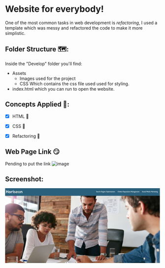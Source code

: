 # Website for everybody!
One of the most common tasks in web development is *refactoring*, I used a template which was messy and refactored the code to make it more simplistic. 

## Folder Structure 🗺️:
Inside the "Develop" folder you'll find:
- Assets 
    - Images used for the project
    - CSS Which contains the css file used used for styling.
- index.html which you can run to open the website.

## Concepts Applied 🧐:
- [x] HTML 🦴

- [x] CSS 🎨

- [x] Refactoring 🤔

## Web Page Link 😏
Pending to put the link
![image](image1.gif)

## Screenshot:
![image](./Develop/assets/images/website-for-everybody.png)